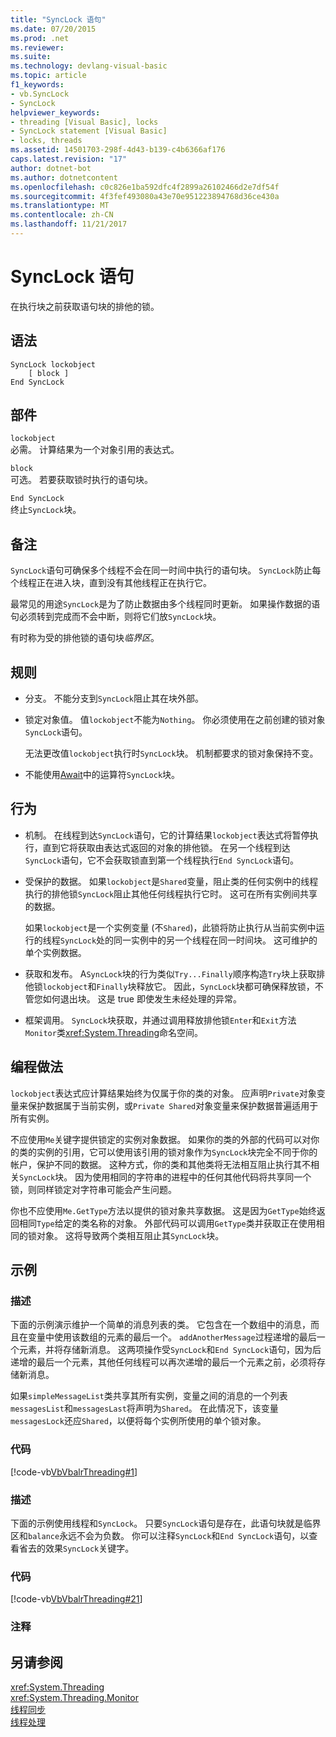 ```yaml
---
title: "SyncLock 语句"
ms.date: 07/20/2015
ms.prod: .net
ms.reviewer: 
ms.suite: 
ms.technology: devlang-visual-basic
ms.topic: article
f1_keywords:
- vb.SyncLock
- SyncLock
helpviewer_keywords:
- threading [Visual Basic], locks
- SyncLock statement [Visual Basic]
- locks, threads
ms.assetid: 14501703-298f-4d43-b139-c4b6366af176
caps.latest.revision: "17"
author: dotnet-bot
ms.author: dotnetcontent
ms.openlocfilehash: c0c826e1ba592dfc4f2899a26102466d2e7df54f
ms.sourcegitcommit: 4f3fef493080a43e70e951223894768d36ce430a
ms.translationtype: MT
ms.contentlocale: zh-CN
ms.lasthandoff: 11/21/2017
---
```

# <a name="synclock-statement"></a>SyncLock 语句
在执行块之前获取语句块的排他的锁。  
  
## <a name="syntax"></a>语法  
  
```  
SyncLock lockobject  
    [ block ]  
End SyncLock  
```  
  
## <a name="parts"></a>部件  
 `lockobject`  
 必需。 计算结果为一个对象引用的表达式。  
  
 `block`  
 可选。 若要获取锁时执行的语句块。  
  
 `End SyncLock`  
 终止`SyncLock`块。  
  
## <a name="remarks"></a>备注  
 `SyncLock`语句可确保多个线程不会在同一时间中执行的语句块。 `SyncLock`防止每个线程正在进入块，直到没有其他线程正在执行它。  
  
 最常见的用途`SyncLock`是为了防止数据由多个线程同时更新。 如果操作数据的语句必须转到完成而不会中断，则将它们放`SyncLock`块。  
  
 有时称为受的排他锁的语句块*临界区*。  
  
## <a name="rules"></a>规则  
  
-   分支。 不能分支到`SyncLock`阻止其在块外部。  
  
-   锁定对象值。 值`lockobject`不能为`Nothing`。 你必须使用在之前创建的锁对象`SyncLock`语句。  
  
     无法更改值`lockobject`执行时`SyncLock`块。 机制都要求的锁对象保持不变。  
  
-   不能使用[Await](../../../visual-basic/language-reference/operators/await-operator.md)中的运算符`SyncLock`块。  
  
## <a name="behavior"></a>行为  
  
-   机制。 在线程到达`SyncLock`语句，它的计算结果`lockobject`表达式将暂停执行，直到它将获取由表达式返回的对象的排他锁。 在另一个线程到达`SyncLock`语句，它不会获取锁直到第一个线程执行`End SyncLock`语句。  
  
-   受保护的数据。 如果`lockobject`是`Shared`变量，阻止类的任何实例中的线程执行的排他锁`SyncLock`阻止其他任何线程执行它时。 这可在所有实例间共享的数据。  
  
     如果`lockobject`是一个实例变量 (不`Shared`)，此锁将防止执行从当前实例中运行的线程`SyncLock`处的同一实例中的另一个线程在同一时间块。 这可维护的单个实例数据。  
  
-   获取和发布。 A`SyncLock`块的行为类似`Try...Finally`顺序构造`Try`块上获取排他锁`lockobject`和`Finally`块释放它。 因此，`SyncLock`块都可确保释放锁，不管您如何退出块。 这是 true 即使发生未经处理的异常。  
  
-   框架调用。 `SyncLock`块获取，并通过调用释放排他锁`Enter`和`Exit`方法`Monitor`类<xref:System.Threading>命名空间。  
  
## <a name="programming-practices"></a>编程做法  
 `lockobject`表达式应计算结果始终为仅属于你的类的对象。 应声明`Private`对象变量来保护数据属于当前实例，或`Private Shared`对象变量来保护数据普遍适用于所有实例。  
  
 不应使用`Me`关键字提供锁定的实例对象数据。 如果你的类的外部的代码可以对你的类的实例的引用，它可以使用该引用的锁对象作为`SyncLock`块完全不同于你的帐户，保护不同的数据。 这种方式，你的类和其他类将无法相互阻止执行其不相关`SyncLock`块。 因为使用相同的字符串的进程中的任何其他代码将共享同一个锁，则同样锁定对字符串可能会产生问题。  
  
 你也不应使用`Me.GetType`方法以提供的锁对象共享数据。 这是因为`GetType`始终返回相同`Type`给定的类名称的对象。 外部代码可以调用`GetType`类并获取正在使用相同的锁对象。 这将导致两个类相互阻止其`SyncLock`块。  
  
## <a name="examples"></a>示例  
  
### <a name="description"></a>描述  
 下面的示例演示维护一个简单的消息列表的类。 它包含在一个数组中的消息，而且在变量中使用该数组的元素的最后一个。 `addAnotherMessage`过程递增的最后一个元素，并将存储新消息。 这两项操作受`SyncLock`和`End SyncLock`语句，因为后递增的最后一个元素，其他任何线程可以再次递增的最后一个元素之前，必须将存储新消息。  
  
 如果`simpleMessageList`类共享其所有实例，变量之间的消息的一个列表`messagesList`和`messagesLast`将声明为`Shared`。 在此情况下，该变量`messagesLock`还应`Shared`，以便将每个实例所使用的单个锁对象。  
  
### <a name="code"></a>代码  
 [!code-vb[VbVbalrThreading#1](../../../visual-basic/language-reference/statements/codesnippet/VisualBasic/synclock-statement_1.vb)]  
  
### <a name="description"></a>描述  
 下面的示例使用线程和`SyncLock`。 只要`SyncLock`语句是存在，此语句块就是临界区和`balance`永远不会为负数。 你可以注释`SyncLock`和`End SyncLock`语句，以查看省去的效果`SyncLock`关键字。  
  
### <a name="code"></a>代码  
 [!code-vb[VbVbalrThreading#21](../../../visual-basic/language-reference/statements/codesnippet/VisualBasic/synclock-statement_2.vb)]  
  
### <a name="comments"></a>注释  
  
## <a name="see-also"></a>另请参阅  
 <xref:System.Threading>  
 <xref:System.Threading.Monitor>  
 [线程同步](http://msdn.microsoft.com/library/413e1f28-a2c5-4eec-8338-aa43e7982ff4)  
 [线程处理](http://msdn.microsoft.com/library/552f6c68-dbdb-4327-ae36-32cf9063d88c)
